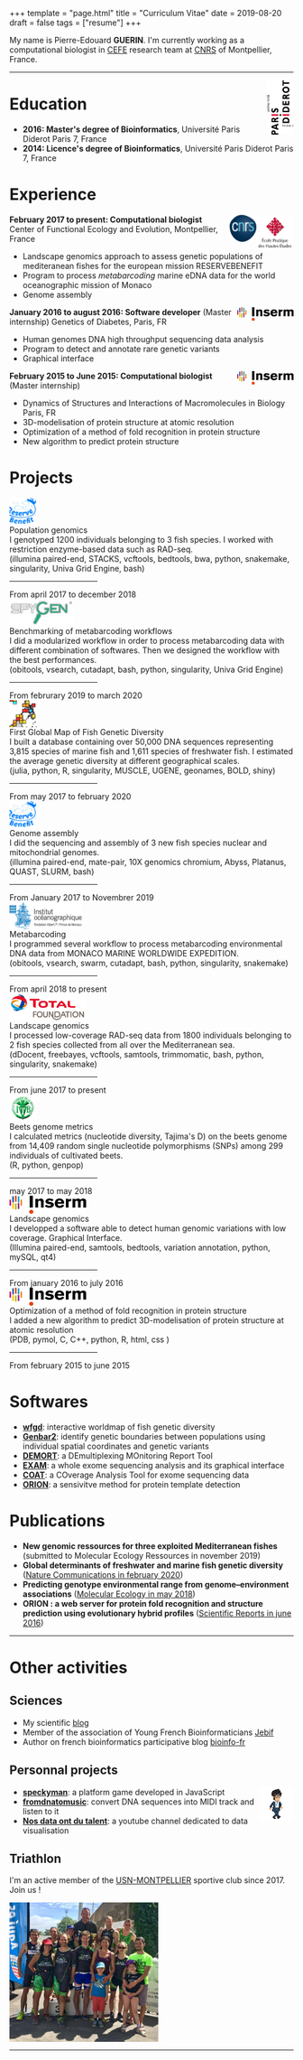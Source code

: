 +++
template = "page.html"
title = "Curriculum Vitae"
date =  2019-08-20
draft = false
tags = ["resume"]
+++


My name is Pierre-Edouard **GUERIN**. I'm currently working as a computational biologist in [CEFE](https://www.cefe.cnrs.fr) research team at [CNRS](http://www.cnrs.fr/languedoc-roussillon/03com-labos/03-2-lab-site/02-lab-site-montp.htm) of Montpellier, France.

_______________________________________________________________________________

<img align="right" width="48rem" height="96rem" src="paris7.png">

# Education

* **2016: Master's degree of Bioinformatics**, Université Paris Diderot Paris 7, France
* **2014: Licence's degree of Bioinformatics**, Université Paris Diderot Paris 7, France


# Experience
<a href="https://www.ephe.fr/"><img align="right" width="66rem" height="62rem" src="ephe.png"></a>
<a href="https://www.cnrs.fr/"><img align="right" width="48rem" height="48rem" src="cnrs.png"></a>
**February 2017 to present: Computational biologist**  
Center of Functional Ecology and Evolution, Montpellier, France  
- Landscape genomics approach to assess genetic populations of mediteranean fishes for the european mission RESERVEBENEFIT  
- Program to process *metabarcoding* marine eDNA data for the world oceanographic mission of Monaco
- Genome assembly 

<a href="https://www.inserm.fr/"><img align="right" width="100rem" height="24rem" src="inserm.png"></a>
**January 2016 to august 2016: Software developer** (Master internship)
Genetics of Diabetes, Paris, FR  
- Human genomes DNA high throughput sequencing data analysis  
- Program to detect and annotate rare genetic variants  
- Graphical interface  


<a href="https://www.inserm.fr/"><img align="right" width="100rem" height="24rem" src="inserm.png"></a>
**February 2015 to June 2015: Computational biologist** (Master internship)  
- Dynamics of Structures and Interactions of Macromolecules in Biology Paris, FR  
- 3D-modelisation of protein structure at atomic resolution  
- Optimization of a method of fold recognition in protein structure  
- New algorithm to predict protein structure  

# Projects



<div class="all_proj">

<div role="button" class="project" onclick="location.href='https://gitlab.mbb.univ-montp2.fr/reservebenefit/snakemake_stacks2'">
<img align="center" width="48rem" height="48rem" src="reservebenefit.png">
<div class="title">Population genomics</div>
<div class="description">I genotyped 1200 individuals belonging to 3 fish species. I worked with restriction enzyme-based data such as RAD-seq.</div>
<div class="skills"> (illumina paired-end, STACKS, vcftools, bedtools, bwa, python, snakemake, singularity, Univa Grid Engine, bash)</div>
<hr width="31%"> 
<div class="duration"> From april 2017 to december 2018 </div>
</div>

<div role="button" class="project" onclick="location.href='https://github.com/lmathon/eDNA--benchmark_pipelines'">
<img align="center" width="114rem" height="48rem" src="spygen.png">
<div class="title">Benchmarking of metabarcoding workflows</div>
<div class="description">I did a modularized workflow in order to process metabarcoding data with different combination of softwares. Then we designed the workflow with the best performances.</div>
<div class="skills"> (obitools, vsearch, cutadapt, bash, python, singularity, Univa Grid Engine)</div>
<hr width="31%"> 
<div class="duration"> From februrary 2019 to march 2020 </div>
</div>

<div role="button" class="project" onclick="location.href='https://github.com/Grelot/global_fish_genetic_diversity'">
<img align="center" width="48rem" height="48rem" src="map_marine.png">
<div class="title">First Global Map of Fish Genetic Diversity</div>
<div class="description"> I built a database containing over 50,000 DNA sequences representing 3,815 species of marine fish and 1,611 species of freshwater fish. I estimated the average genetic diversity at different geographical scales.</div>
<div class="skills"> (julia, python, R, singularity, MUSCLE, UGENE, geonames, BOLD, shiny)</div>
<hr width="31%"> 
<div class="duration"> From may 2017 to february 2020 </div>
</div>


<div role="button" class="project" onclick="location.href='https://gitlab.mbb.univ-montp2.fr/reservebenefit/genomic_resources_for_med_fishes'">
<img align="center" width="48rem" height="48rem" src="reservebenefit.png">
<div class="title">Genome assembly</div>
<div class="description">I did the sequencing and assembly of 3 new fish species nuclear and mitochondrial genomes.</div>
<div class="skills"> (illumina paired-end, mate-pair, 10X genomics chromium, Abyss, Platanus, QUAST, SLURM, bash)</div>
<hr width="31%"> 
<div class="duration"> From January 2017 to Novembrer 2019 </div>
</div>
<div role="button" class="project" onclick="location.href='https://gitlab.mbb.univ-montp2.fr/edna'">
<img align="center" width="128rem" height="48rem" src="monaco.png">
<div class="title">Metabarcoding</div>
<div class="description">I programmed several workflow to process metabarcoding environmental DNA data from MONACO MARINE WORLDWIDE EXPEDITION.</div>
<div class="skills"> (obitools, vsearch, swarm, cutadapt, bash, python, singularity, snakemake)</div>
<hr width="31%"> 
<div class="duration"> From april 2018 to present </div>
</div>


<div role="button" class="project" onclick="location.href='https://gitlab.mbb.univ-montp2.fr/seaconnect'">
<img align="center" width="136rem" height="48rem" src="total.png">
<div class="title">Landscape genomics</div>
<div class="description">I processed low-coverage RAD-seq data from 1800 individuals belonging to 2 fish species collected from all over the Mediterranean sea.</div>
<div class="skills"> (dDocent, freebayes, vcftools, samtools, trimmomatic, bash, python, singularity, snakemake)</div>
<hr width="31%"> 
<div class="duration"> From june 2017 to present </div>
</div>

<div role="button" class="project" onclick="location.href='https://github.com/Grelot/aker--beetGenomeEnvironmentAssociation'">
<img align="center" width="48rem" height="48rem" src="aker.png">
<div class="title">Beets genome metrics</div>
<div class="description">I calculated metrics (nucleotide diversity, Tajima's D) on the beets genome from 14,409 random single nucleotide polymorphisms (SNPs) among 299 individuals of cultivated beets.</div>
<div class="skills"> (R, python, genpop)</div>
<hr width="31%"> 
<div class="duration"> may 2017 to may 2018 </div>
</div>


<div role="button" class="project" onclick="location.href='https://github.com/Grelot/diabetesGenetics--COAT'">
<img align="center" width="136rem" height="32rem" src="inserm.png">
<div class="title">Landscape genomics</div>
<div class="description">I developped a software able to detect human genomic variations with low coverage. Graphical Interface. </div>
<div class="skills"> (Illumina paired-end, samtools, bedtools, variation annotation, python, mySQL, qt4)</div>
<hr width="31%"> 
<div class="duration"> From january 2016 to july 2016 </div>
</div>

<div role="button" class="project" onclick="location.href='https://www.dsimb.inserm.fr/orion/'">
<img align="center" width="136rem" height="32rem" src="inserm.png">
<div class="title">Optimization of a method of fold recognition in protein structure</div>
<div class="description">I added a new algorithm to predict 3D-modelisation of protein structure at atomic resolution </div>
<div class="skills"> (PDB, pymol, C, C++, python, R, html, css )</div>
<hr width="31%"> 
<div class="duration"> From february 2015 to june 2015 </div>
</div>

</div>



 

# Softwares

* **[wfgd](https://shiny.cefe.cnrs.fr/wfgd/)**: interactive worldmap of fish genetic diversity
* **[Genbar2](https://github.com/Grelot/genbar2)**: identify genetic boundaries between populations using individual spatial coordinates and genetic variants
* **[DEMORT](https://pypi.org/project/demort/)**: a DEmultiplexing MOnitoring Report Tool
* **[EXAM](https://sourceforge.net/projects/exam-exome-analysis-and-mining/)**: a whole exome sequencing analysis and its graphical interface
* **[COAT](https://github.com/Grelot/diabetesGenetics--COAT)**: a COverage Analysis Tool for exome sequencing data
* **[ORION](http://www.dsimb.inserm.fr/ORION/)**: a sensivitve method for protein template detection


# Publications

* **New genomic ressources for three exploited Mediterranean fishes** (submitted to Molecular Ecology Ressources in november 2019)
* **Global determinants of freshwater and marine fish genetic diversity** ([Nature Communications in february 2020](https://www.nature.com/articles/s41467-020-14409-7))
* **Predicting genotype environmental range from genome–environment associations** ([Molecular Ecology in may 2018](https://doi.org/10.1111/mec.14723))
* **ORION : a web server for protein fold recognition and structure prediction using evolutionary hybrid profiles** ([Scientific Reports in june 2016](https://doi.org/10.1038/srep28268))


_______________________________________________________________________________

# Other activities


## Sciences

* My scientific [blog](https://guerinpe.com/articles/)
* Member of the association of Young French Bioinformaticians [Jebif](https://jebif.fr/en/)
* Author on french bioinformatics participative blog [bioinfo-fr](https://bioinfo-fr.net/author/pierre-edouard-guerin)



## Personnal projects

<img align="right" width="60px" height="60px" src="costa_walk.png">

* **[speckyman](https://github.com/Grelot/speckyman)**: a platform game developed in JavaScript
* **[fromdnatomusic](https://github.com/Grelot/fromdnatomusic)**: convert DNA sequences into MIDI track and listen to it
* **[Nos data ont du talent](https://www.youtube.com/channel/UCvjBNumU6EvJiiGfxqNfd7Q)**: a youtube channel dedicated to data visualisation



## Triathlon


I'm an active member of the [USN-MONTPELLIER](https://www.usn-montpellier.fr/usn-web/view/index.php) sportive club since 2017. Join us !

<img align="center" width="264rem" height="247rem" src="usnm.png">


______



